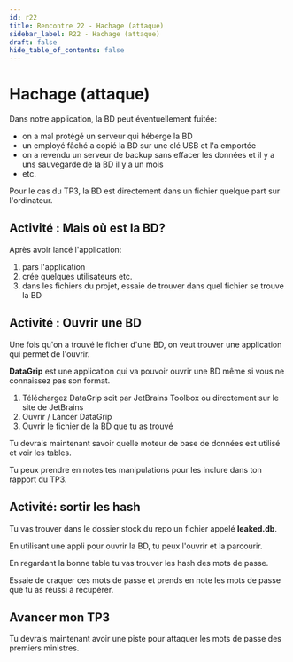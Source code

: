 ```yaml
---
id: r22
title: Rencontre 22 - Hachage (attaque)
sidebar_label: R22 - Hachage (attaque)
draft: false
hide_table_of_contents: false
---
```

# Hachage (attaque)

Dans notre application, la BD peut éventuellement fuitée:
- on a mal protégé un serveur qui héberge la BD
- un employé fâché a copié la BD sur une clé USB et l'a emportée
- on a revendu un serveur de backup sans effacer les données et il y a uns sauvegarde de la BD il y a un mois
- etc.

Pour le cas du TP3, la BD est directement dans un fichier quelque part sur l'ordinateur.

## Activité : Mais où est la BD?

Après avoir lancé l'application:
1. pars l'application
2. crée quelques utilisateurs etc.
3. dans les fichiers du projet, essaie de trouver dans quel fichier se trouve la BD

## Activité : Ouvrir une BD

Une fois qu'on a trouvé le fichier d'une BD, on veut trouver une application qui permet de l'ouvrir.

**DataGrip** est une application qui va pouvoir ouvrir une BD même si vous ne connaissez pas son format.

1. Téléchargez DataGrip soit par JetBrains Toolbox ou directement sur le site de JetBrains
2. Ouvrir / Lancer DataGrip
3. Ouvrir le fichier de la BD que tu as trouvé

Tu devrais maintenant savoir quelle moteur de base de données est utilisé et voir les tables.

Tu peux prendre en notes tes manipulations pour les inclure dans ton rapport du TP3.

## Activité: sortir les hash

Tu vas trouver dans le dossier stock du repo un fichier appelé **leaked.db**.

En utilisant une appli pour ouvrir la BD, tu peux l'ouvrir et la parcourir.

En regardant la bonne table tu vas trouver les hash des mots de passe.

Essaie de craquer ces mots de passe et prends en note les mots de passe que tu as réussi à récupérer.

## Avancer mon TP3

Tu devrais maintenant avoir une piste pour attaquer les mots de passe des premiers ministres.





